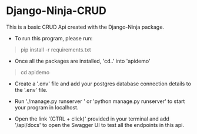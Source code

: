 
# Django-Ninja-CRUD
This is a basic CRUD Api created with the Django-Ninja package.

- To run this program, please run:

> pip install -r requirements.txt 

- Once all the packages are installed, 'cd..' into 'apidemo'
> cd apidemo

- Create a '.env' file and add your postgres database connection details to the '.env' file.

- Run './manage.py runserver  ' or 'python manage.py runserver' to start your program in localhost.

- Open the link '(CTRL + click)' provided in your terminal and add '/api/docs' to open the Swagger UI to test all the endpoints in this api.

